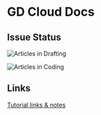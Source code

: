 # GD Cloud Docs

## Issue Status
![Articles in Drafting](https://badge.waffle.io/gnakan/gd-cloud-docs.png?label=Drafting&title=Drafting)

![Articles in Coding](https://badge.waffle.io/gnakan/gd-cloud-docs.png?label=Coding&title=Coding)


## Links
[Tutorial links & notes](https://www.evernote.com/pub/gnakan/godaddyclouddocs)

